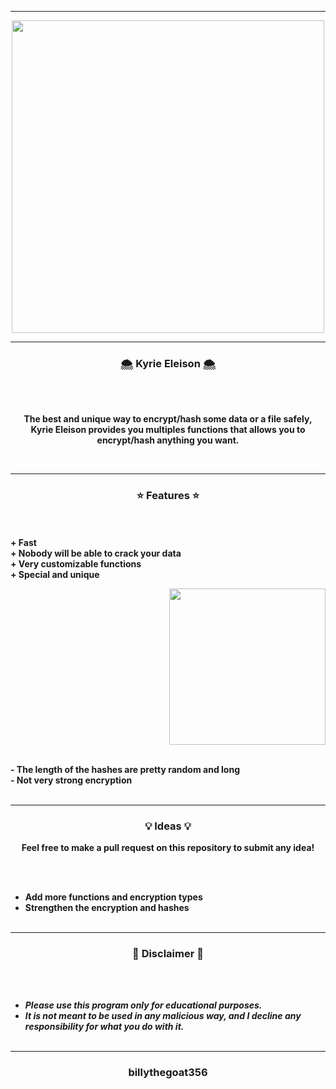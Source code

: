 -----

<p align="center">
<img src="https://repository-images.githubusercontent.com/401896390/ef22616c-c991-49c5-a7e5-fafbbd40a6b2", width="500", height="500">
</p>

-----

### <p align="center">🌨️ Kyrie Eleison 🌨️</p>

<br><br>
<p align="center">
<strong>
The best and unique way to encrypt/hash some data or a file safely,
<br>
Kyrie Eleison provides you multiples functions that allows you to encrypt/hash anything you want.
</strong>
</p>
<br>

-----

### <p align="center">⭐ Features ⭐</p>

<br><br>
<strong>+ Fast</strong>
<br>
<strong>+ Nobody will be able to crack your data</strong>
<br>
<strong>+ Very customizable functions</strong>
<br>
<strong>+ Special and unique</strong>
<br>

<p align="right">
<img src="https://repository-images.githubusercontent.com/401896390/ef22616c-c991-49c5-a7e5-fafbbd40a6b2" width="250", height="250">
</p>

<br>
<strong>- The length of the hashes are pretty random and long</strong>
<br>
<strong>- Not very strong encryption</strong>
<br><br>

-----

### <p align="center">💡 Ideas 💡</p>

<p align="center"><strong>Feel free to make a pull request on this repository to submit any idea!</strong</p>

<br><br>
* Add more functions and encryption types
* Strengthen the encryption and hashes
<br><br>

-----

### <p align="center">📌 Disclaimer 📌</p>

<br><br>
* ***Please use this program only for educational purposes.***
* ***It is not meant to be used in any malicious way, and I decline any responsibility for what you do with it.***
<br><br>

-----

### <p align="center">billythegoat356</p>
